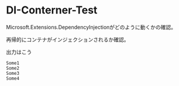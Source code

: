 # DI-Conterner-Test
Microsoft.Extensions.DependencyInjectionがどのように動くかの確認。

再帰的にコンテナがインジェクションされるか確認。

出力はこう
```
Some1
Some2
Some3
Some4
```
